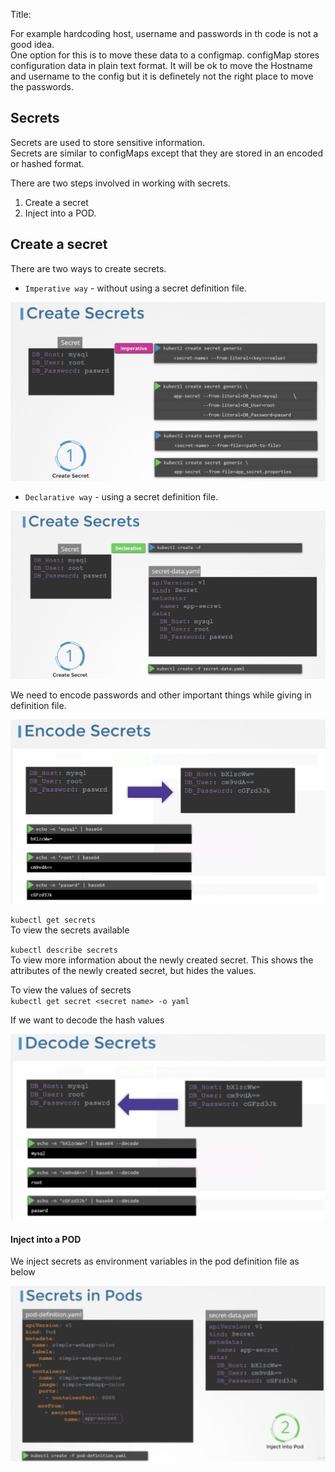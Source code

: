 

Title:
 
For example hardcoding host, username and passwords in th code is not a good idea.    
One option for this is to move these data to a configmap. configMap stores configuration data in plain text format. It will be ok to move the Hostname and username to the config but it is definetely not the right place to move the passwords.  

## Secrets

Secrets are used to store sensitive information.  
Secrets are similar to configMaps except that they are stored in an encoded or hashed format.  

There are two steps involved in working with secrets.  
1. Create a secret   
2. Inject into a POD.  

## Create a secret

There are two ways to create secrets.  
* `Imperative way` - without using a secret definition file.  

![secret-1](Screens/secret-1.png)

* `Declarative way` - using a secret definition file.  

![secret-2](Screens/secret-2.png)

We need to encode passwords and other important things while giving in definition file.  

![encoding](Screens/encoding.png)

`kubectl get secrets`  
To view the secrets available

`kubectl describe secrets`  
To view more information about the newly created secret. This shows the attributes of the newly created secret, but hides the values.

To view the values of secrets  
`kubectl get secret <secret name> -o yaml`  

If we want to decode the hash values  

![decode](Screens/decode.png)  

#### Inject into a POD

We inject secrets as environment variables in the pod definition file as below

![inject](Screens/inject.png)





